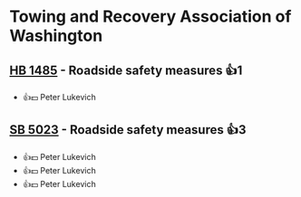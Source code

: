 # Towing and Recovery Association of Washington

## [HB 1485](/bill/2023-24/hb/1485/) - Roadside safety measures 👍1  
* 👍💵 Peter Lukevich

## [SB 5023](/bill/2023-24/sb/5023/) - Roadside safety measures 👍3  
* 👍💵 Peter Lukevich
* 👍💵 Peter Lukevich
* 👍💵 Peter Lukevich